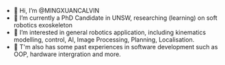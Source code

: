 - 👋 Hi, I’m @MINGXUANCALVIN
- 👀 I’m currently a PhD Candidate in UNSW, researching (learning) on soft robotics exoskeleton 
- 🌱 I’m interested in general robotics application, including kinematics modelling, control, AI, Image Processing, Planning, Localisation. 
- 🌱 T'm also has some past experiences in software development such as OOP, hardware intergration and more.
